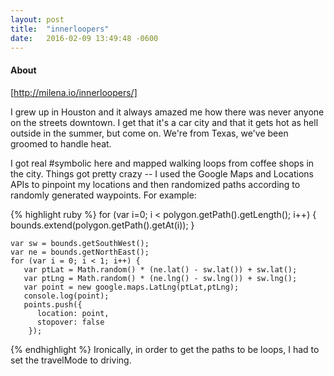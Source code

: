 ```yaml
---
layout: post
title:  "innerloopers"
date:   2016-02-09 13:49:48 -0600
---
```

#### About
[http://milena.io/innerloopers/]

I grew up in Houston and it always amazed me how there was never anyone on the streets downtown. I get that it's a car city and that it gets hot as hell outside in the summer, but come on. We're from Texas, we've been groomed to handle heat. 

I got real #symbolic here and mapped walking loops from coffee shops in the city. Things got pretty crazy -- I used the Google Maps and Locations APIs to pinpoint my locations and then randomized paths according to randomly generated waypoints. For example: 

{% highlight ruby %}
for (var i=0; i < polygon.getPath().getLength(); i++) {
        bounds.extend(polygon.getPath().getAt(i));
    }

    var sw = bounds.getSouthWest();
    var ne = bounds.getNorthEast();
    for (var i = 0; i < 1; i++) {
       var ptLat = Math.random() * (ne.lat() - sw.lat()) + sw.lat();
       var ptLng = Math.random() * (ne.lng() - sw.lng()) + sw.lng();
       var point = new google.maps.LatLng(ptLat,ptLng);
       console.log(point);
       points.push({
          location: point,
          stopover: false
        });
{% endhighlight %}
Ironically, in order to get the paths to be loops, I had to set the travelMode to driving. 



[http://milena.io/innerloopers/]: http://milena.io/innerloopers/